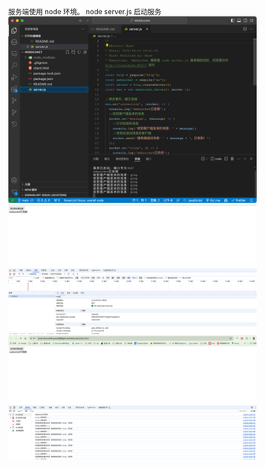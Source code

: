 服务端使用 node 环境。 node server.js 启动服务
![cover](./Snipaste_2024-06-14_10-14-27.png)
![cover](./Snipaste_2024-06-14_10-15-53.png)
![cover](.//Snipaste_2024-06-14_10-16-16.png)
